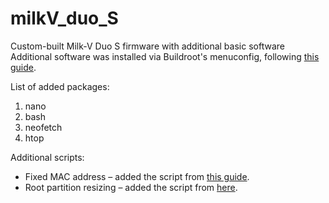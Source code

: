 # milkV_duo_S
Custom-built Milk-V Duo S firmware with additional basic software
Additional software was installed via Buildroot's menuconfig, following [this guide](https://milkv.io/docs/duo/getting-started/buildroot-sdk#configure-application-packages-preset-in-buildroot).

List of added packages:
1. nano
2. bash
3. neofetch
4. htop

Additional scripts:
* Fixed MAC address – added the script from [this guide](https://milkv.io/docs/duo/getting-started/duos#fixed-wifi-mac-address).
* Root partition resizing – added the script from [here](https://milkv.io/docs/duo/getting-started/setup#extended-root-partition-for-sd-card-boot-mode).
